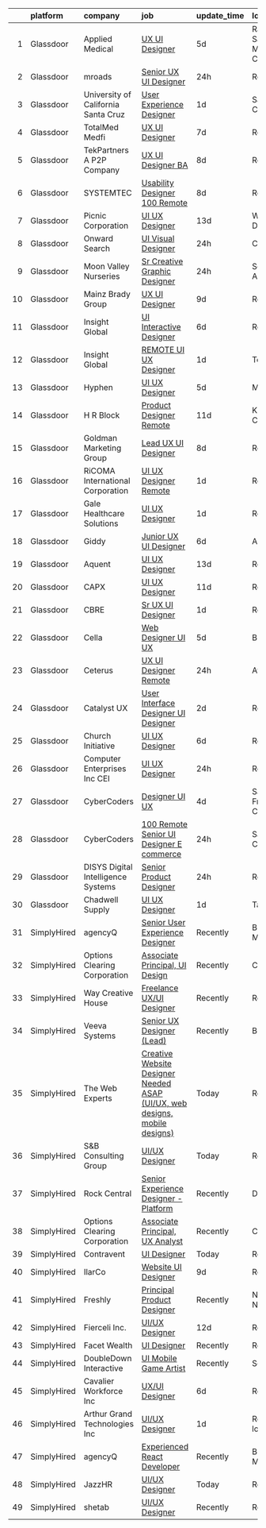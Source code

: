 

|    | platform    | company                              | job                                                                                                                                                                                                                                                                                                                                                                                                                                                                                                                                                                                                                                                                                                                                                                                                                                                                                                                                                                                                                                                                                                                                                                                                                                                                                                                                                                                                                                 | update_time   | location                   |
|---:|:------------|:-------------------------------------|:------------------------------------------------------------------------------------------------------------------------------------------------------------------------------------------------------------------------------------------------------------------------------------------------------------------------------------------------------------------------------------------------------------------------------------------------------------------------------------------------------------------------------------------------------------------------------------------------------------------------------------------------------------------------------------------------------------------------------------------------------------------------------------------------------------------------------------------------------------------------------------------------------------------------------------------------------------------------------------------------------------------------------------------------------------------------------------------------------------------------------------------------------------------------------------------------------------------------------------------------------------------------------------------------------------------------------------------------------------------------------------------------------------------------------------|:--------------|:---------------------------|
|  1 | Glassdoor   | Applied Medical                      | [UX UI Designer](https://www.glassdoor.com/partner/jobListing.htm?pos=117&ao=1110586&s=58&guid=00000181d770eee687cfff5c70f81f7f&src=GD_JOB_AD&t=SR&vt=w&ea=1&cs=1_bb0453a1&cb=1657176911942&jobListingId=1007977674494&cpc=1FDE87803EF93CD3&jrtk=3-0-1g7bn1ro7haop801-1g7bn1rp7g4e9800-8c0117d7f3eb2182--6NYlbfkN0BIC_5kcTbvtVm0sIRMvbKnENZ774lmUhEY4ff4HxBjcpgve5IKWy4GYjWVvscQ0_2xAmVFAfNzojdB2OFjMe-3sxSYiXeCTV3x_oBcYk8DXJ__XA0UNHVTdstSCnhgZdtScbAyiElF1hao5wDpCmrrYqEYpXN6Eqsc3cBN_BdYzXYEBgW7PfxKEuOKlIeOb7kA4QYpMihTtfyMsdtxiS4aP824MVzexrhhe4UvpTxH7Uio6tIPUHy_hrBpf4If2M3gaO_VcfFD6mi3YXH0-AYyNFNF2uefpiF3rPFfRIp6-KpWcfX-nRg6GylYzMgD-lzehizuDcYmqFeysXWq2IafsaeJCQIbjikm72b8HzFwAts7UiY_swppLxBgNecphgoLyA02VfB-HcR5GMSoUHDCgb-MKKtoClpNNqWNjJCIcUHK_K5sSBwxemylM4HrKP5IIrXDpA7jEEmaq_Kwk6GX80AKgTPavGNoIuvSj30iFrNsVL_I-_tFtN3-g5POaDc%3D)                                                                                                                                                                                                                                                                                                                                                                                                                                                                                                                                                                             | 5d            | Rancho Santa Margarita, CA |
|  2 | Glassdoor   | mroads                               | [Senior UX UI Designer](https://www.glassdoor.com/partner/jobListing.htm?pos=112&ao=1110586&s=58&guid=00000181d770eee687cfff5c70f81f7f&src=GD_JOB_AD&t=SR&vt=w&ea=1&cs=1_48fb19c0&cb=1657176911941&jobListingId=1007986574090&cpc=149B3D5996025BBA&jrtk=3-0-1g7bn1ro7haop801-1g7bn1rp7g4e9800-b2f157dc7e0a2340--6NYlbfkN0CAgjjGr4XpgOJqds2w5cxKWY20t59WaLgglXJzQDpVV92Z0s3tNjjsQKYn-U6qpAHTDhOF3y-cfRWn0DA_oRK897O1mz-gq0JIbmJeR_pGDh21LIIEMTGgyCj4vP_JYu0-L8cads8pajzddxd1CvyOF_puESzPDHmeu4Iu4G8MyDOC5OPEw9IokVVfD8F2CvVPIhckgK-TWvhp1nJX-0-Dpf_gT8DsJ4pfCxHQYkDeO-yZrzsm8Z6Dm0VoWD1wK8MjHPByX4JgnWGo0OuoRzrAzYBNEyusTtcEAzOfF2OkT_Yv4BVLQZlLrsaD4JdzBFHojM5VJIqjxyEpCZpDN-EvxxsE_0Y26Wi1s-AvtqOtZebtSuYMFvZheSBxUGrl6VxZYtQs527W_SihfoJ2WL2TECAB9PiCUQbWFYPVhGvVAdQ-MgSgcjAs8e-VLWjQefSF-4ujYZlmrH9i-XZTOXnqFfYE7oZbMoeEynOqBvku2c3K-X7V1SChElXGmiP3xH4%3D)                                                                                                                                                                                                                                                                                                                                                                                                                                                                                                                                                                      | 24h           | Remote                     |
|  3 | Glassdoor   | University of California Santa Cruz  | [User Experience Designer](https://www.glassdoor.com/partner/jobListing.htm?pos=119&ao=1110586&s=58&guid=00000181d770eee687cfff5c70f81f7f&src=GD_JOB_AD&t=SR&vt=w&cs=1_8e172997&cb=1657176911942&jobListingId=1007985524260&cpc=444700D72F2ECBCE&jrtk=3-0-1g7bn1ro7haop801-1g7bn1rp7g4e9800-9927f5298c5f04f7--6NYlbfkN0CMMrwQCTGqxDMwPsqy_tpyMCXYMRX0KWyeG_5gagirn_ch_t82F2TU66-soOaKcFPruJa75UV0J8wGUo3s5oz7jiMZrwqWYMKweBO3SvkhBZDzpyKlJh_pAWa3qI6_Uanc93qGRx8lr3Iju_xg0STCwwypQWaHN8wZ5ek8fmYbjLmJWAdAjd4Y7_KcKcCvcVUn-tk2GbPXza2thqoTnclDAytA26cTjvK0rb9rekLvwGma6PVYpOOo2dpEDJW5WxQyPQ51HBhVSnr2Knz-wLZJOI_P7YpdV7ks1cnuk6pjYMYt3ilC4tAw_D3X0VT-PDJVIrru21sBgkmHCSwvq1YsB4uiWlBLQwpRMIThwdAhFPuZWrkrhqlSgFgt-5jcgDgLRJc-Y0Wy8XF44G3ouksvBix9BU5DxjBHm2tOKMNDrrkX2qdLI6arBSMpDMLDpc8POMCB0yTzxA%3D%3D)                                                                                                                                                                                                                                                                                                                                                                                                                                                                                                                                                                                                                          | 1d            | Santa Cruz, CA             |
|  4 | Glassdoor   | TotalMed Medfi                       | [UX UI Designer](https://www.glassdoor.com/partner/jobListing.htm?pos=124&ao=1110586&s=58&guid=00000181d770eee687cfff5c70f81f7f&src=GD_JOB_AD&t=SR&vt=w&ea=1&cs=1_bfd283b6&cb=1657176911943&jobListingId=1007971019876&cpc=32EE424DE2B657EB&jrtk=3-0-1g7bn1ro7haop801-1g7bn1rp7g4e9800-332daacb35f33b5f--6NYlbfkN0CAbsJB8bju6vp3YzCtcC1o6rQ0eFO1yXn-OHpoI-lP0FbhGo1vkKkLqKGddYwf9QOmZ8oadE7U52OoJBRq8PUudydTnUMS40PKdu3QYExmGGYE7f9GcqYabrKpng0_69P9YXPd3U26IQ7awkKhLscp2FL8E2xrFtVXhO2m2oxHYpR9efqd997AhbNa-y6ouY2mK_GkD94gpZPbtz66qWFCn-M08mnP91KXsWZKCEd_bljDY6KYIUxamdQJhNGte8lKpcHLSbM-2WL1TwxMWsupVkNS6-AdXmHDtEmji80xvUOYdPw0bKIyw9G7gsPdpVHEsg13rqi-sJmoW8z2Az4in3_zY15tqOkVLilx0V-OiDKCGaL7TYDMS5hh1PRt-KVyrsrTI20-8pL5NJJeKXe95viKYUTO6-XqjShKPEM_vzG9n4EoePppqy_aluJ7EBcc6fNjqmPojPCbNQM5Ehd6CgiJHtDssOpN5IOAELu1uck9w2zb21elSufZFM2K-Xo%3D)                                                                                                                                                                                                                                                                                                                                                                                                                                                                                                                                                                             | 7d            | Remote                     |
|  5 | Glassdoor   | TekPartners  A P2P Company           | [UX UI Designer   BA](https://www.glassdoor.com/partner/jobListing.htm?pos=114&ao=1110586&s=58&guid=00000181d770eee687cfff5c70f81f7f&src=GD_JOB_AD&t=SR&vt=w&cs=1_f4dd9f2c&cb=1657176911941&jobListingId=1007969782438&cpc=9C4F014304452074&jrtk=3-0-1g7bn1ro7haop801-1g7bn1rp7g4e9800-3c73c52c3c9d1282--6NYlbfkN0CHpOIvs3qZo8sagDiUAvu-_P6y0GixwKP-GGMf9GPFgSJVyD2MhSflgp2YKPjroEFJharFx8uLVFB6FoNwNTiC56gg-CLzh7V7-xSgojA3RqQ1CdeCQqEFFO7kWNppGryEwSOjrvYYRxq-WW_cxrMJy42NSXJL2ZCkvjUDKcbrMssABgNnF63KotJbtgWwCoESb_0DzMgYbjCkSP_b1X9XRFm2UUAdcV4T2IFoEXZJpPUnvXVf7VycotwweZtzjX4XEAinwn2lK2p75SF9HedWFnwl0idXCr9OdgM-NYc7bVhuDcnkSHxmobW49FAUczfn29fdgKDt9r-i0Y9JYfGle8xxf7rz29DJvHq5picruBtbn_8tzIUi4eDuC9733LMeoxj6NEYmp6GhB59eME0qIum0m15RirNOQMQC3TIMvTalYiPhYQp1H4DNhEybhpSOz3t_vzlMzu-t_KFE89A-7B8ErZTkP5NeMBAJCvlrpuchsW_CaFt22Olz0aj_eZ8giy2J5-rkR3Vme1d26NKGT7gHOEtKBPBQBOYy2gGNiI_wE85XwuPX4EsDbCo_GHnOcok7k07saCuaXe7LmB9kBkHi68Vt7DXxCCclTTZldSflk37ottCA_S6cqThmww68qVxAw1QKUDcVW-bS1__lBJ_eo-uAb5fnBcW2-cfdb-Wpi_6YGpfp6GBexMGPHy0BCNyIyWmobvhjIdkSAeGDLKG6Jdm5K1NCWlFrf_uMQdzUviWGhyzxISw7oylT7aZInHGi8pZzN_cp5KMjvdF_GbfNXiJ5TbqeYshkNAwJhk0hSg9Izr9jBHvAfQ8bwBWAMFh9w8Hkl44LCJZCM4rWYq333_2xKw_2P1bdiadArQmQ4fDPOYXo)                                                                                                                                                                                           | 8d            | Remote                     |
|  6 | Glassdoor   | SYSTEMTEC                            | [Usability Designer  100  Remote](https://www.glassdoor.com/partner/jobListing.htm?pos=110&ao=1110586&s=58&guid=00000181d770eee687cfff5c70f81f7f&src=GD_JOB_AD&t=SR&vt=w&ea=1&cs=1_a15d6feb&cb=1657176911941&jobListingId=1007968462140&cpc=FAE5E775D180B2FB&jrtk=3-0-1g7bn1ro7haop801-1g7bn1rp7g4e9800-43a64dd75996b5d8--6NYlbfkN0CNeHUGD7Ue-b3jekiDNDEjo8IY_lj4hSgB0hvmEtWZMBpDCaCGlbtOmcLf53Zw-H1Oje8HhXAn8kFjzwygBoOoZ8EpapSyvyXR-Ta2Utnch6IHyNQw18Y0IyhHBSc0QRINySbpznNxcvOLd3alSgQCsSUhNCMeQdAyjHhcaiS9WSmJ5xzeISMp3_EUf41PMW1LKWKCi3Vb_A798wIOruO2PoPuSPjIpxt47f1R6uIguWdOifJhmEF_jH2L0BW7GZnZNTQX8MSMgOv3A2iwKu3rhqmu7lUgLteYI31GSciGir94VW1puBW2ry91YmaxOQIAPxTozV-JkTfguXD0NV_1DFofeZJpMTS9RKug6OMZyZ4RZdCMkOCKyc9DR8hiBDjobLHpwwLygOZaAUeCGjqjO2xsO6L-K65XBkWiYC9Aedl5bV8ul4qkd_lKxxEsTW7AT0FLrNS0FfPhOLFDNBtGuEtRK9fRVKTaWYxWjJoqC7QoOuKJ1OWbrFKV1BYbZCGmxTPabWUaC_7DK8Imr98F)                                                                                                                                                                                                                                                                                                                                                                                                                                                                                                                                          | 8d            | Remote                     |
|  7 | Glassdoor   | Picnic Corporation                   | [UI UX Designer](https://www.glassdoor.com/partner/jobListing.htm?pos=105&ao=1110586&s=58&guid=00000181d770eee687cfff5c70f81f7f&src=GD_JOB_AD&t=SR&vt=w&cs=1_76ff2cd7&cb=1657176911939&jobListingId=1007959855137&cpc=DF7064BA3070673B&jrtk=3-0-1g7bn1ro7haop801-1g7bn1rp7g4e9800-56d71957f64b4f26--6NYlbfkN0AZhccrYCUSJlZEde1UnGXnwlG1V9FU8luw-eezWnVYrwkZU9Nn3vDPLiBGdKfRfOKqHoH9lNromLxpJWxz1HCnkCbTKREXczUIw_WJJAFekORbwSnros2KrSQTa6eBeFZB4cuIIu-WAB3SvjdzxzFl2gZrXlqeow6F15u3zaXViiRXiPRmPKqvfdEneh-Vbqa-QYNvjaHhG6GAO1nYMEfUQCeAbQcJI-yybRDrtfGwyi1u5TV3mCqJ0I0IBac0lWPZ2QnfbzKST2Tg8mtEhpnS-AzVblsErL9i95tW0_uGgN38lYcBSojvjqtWP97A1qVcaDaKy4VspcMUs2qa2-AIG2O0K_hY7ANQKIn6S2uvi8pK9fMc-wvna3IwaEjENXRcFlkJqWhN1C7iFMdR1FntKWFpPrMMogdNNJgDR4drNvkhOMr329_XuzKVGnd9poI%3D)                                                                                                                                                                                                                                                                                                                                                                                                                                                                                                                                                                                                                                                  | 13d           | Washington, DC             |
|  8 | Glassdoor   | Onward Search                        | [UI Visual Designer](https://www.glassdoor.com/partner/jobListing.htm?pos=120&ao=1110586&s=58&guid=00000181d770eee687cfff5c70f81f7f&src=GD_JOB_AD&t=SR&vt=w&cs=1_18a22c5b&cb=1657176911943&jobListingId=1007987497400&cpc=9952A63AB06E78AD&jrtk=3-0-1g7bn1ro7haop801-1g7bn1rp7g4e9800-e84c9ffbaf207c3b--6NYlbfkN0B7YoEZZ2QAGDyEGGmBPAUWSHc1Mt3sMCn9FehKcWA3w0jw7EbYYLNYrsl7tzDtlmkJNHuNyiKmLDzotO5xmqolkLuP0acJ6x8kga5475U5tLDBz9GX7f30c3xNGl9fErneix2KRX8hycOBOCjV_1BzgKhEDRewMcIt-PbEDKVJANNhRq8OppUj833D0EofmaqB_Bk7FOL4l2_yCcTPTw0-aOkKKblaENzUsGGCaiBNlc8GEQ-2rTtBiLjiaZFNBpUYMv8erRKdvVvERhB7JfmU2RWAM3NtljFNtcCgpfUS0nxEpjuGaUj_20ZafPMp86lHwFjSNSZF2UmI2z4XPZT_Rp8jNJtWWWsAL5V19ytw6uks3iZX-U6i6GL6wdXBJo1kIPSh-kLZ8VP0ZRHRf1GPQ9a6AOGTiJocnk3e-XH_j-m2kWGT08CxaSq-LDymY9PdSnh9dhuGC2xhpu3qYPg7J6oDbZz-1yc0J2Nq46xOZlKkE_LObd0dz36wQKOm4oqFfbLZNsvIYCfaZHFylC4CLNwrLUBHRwxhzQblNXMy5SfYzoWgdb0xThS2kXb3nysA4AvEpfGMeq_GoAkstDCLM24svOBqftv7FyR9ocBWlbCC4JE0biVHIDx4T08jz5BYF6D4D7h-HM6Ogi53HkSl8BOm1KD37tfh97pysgkFRU04zbtihdTJ1i5-oL0bsFmBGjeHq-BLWaaPQ9Asgzo_zZ1IGBjYt3PMNoFgmTCboSZtIsWSWnMO3pJyEmFVZZlWoOToMcG10ipfCenSYfnOleywR5GpjNWyvSlXllKZ8OFbKq0TLYPg9BoTQHOZ_B8_Uj9hkLe8OkrTOEljlhr0zDcR-KmG66rsrdBFjMWGzk4rqJNhqSgxlQyrOQIVuJtvsOzPq3ZtcL1o_Rv2yzyuwSj5UWngreOengteUtqfTAgIrzjfTECruMoLlxvhJP7yT9BSxDg6_8bJHZ-aC5lI5AtUmxiHOmXjr8j-c33oCSUOrVkPg1T2k3sJJpXzz0aQYZk_GkJrIpx-1_YGHGG_)                            | 24h           | Chicago, IL                |
|  9 | Glassdoor   | Moon Valley Nurseries                | [Sr  Creative Graphic Designer](https://www.glassdoor.com/partner/jobListing.htm?pos=118&ao=1110586&s=58&guid=00000181d770eee687cfff5c70f81f7f&src=GD_JOB_AD&t=SR&vt=w&ea=1&cs=1_34efd55b&cb=1657176911942&jobListingId=1007987586374&cpc=44CD5376B8534B8F&jrtk=3-0-1g7bn1ro7haop801-1g7bn1rp7g4e9800-2dc8b1d91e759f31--6NYlbfkN0CtYVjMIh5haAAiJ9gOyIueHAJ7ifDipeAmUsIwS91L00T9yPHEV-4ryS8uDvFbiFhYj1v6lxMLSY7PZOCO0MrMz3iTwxexNbaphAbaDXZO5fHYbEtv-UGMBItqODB3n2k7RaCx5Nql62VwAXgZsj7B0aB8z1MnQ4WQwzOwrYBW7dNPiIRuztUGl9bTwUvOQuIcB_4HTCGc1WZnObFpoIL3WVjxrPwh0voMR0sMfSmxhgaBZLu0s9QCSuDiPYpEgU4a-ETfC60wLfVB3ZOlqiV5gg376LnAqEtEW7x5humYCE5SbAYrPCQWqNiwduh0RAtHUF3N_z57_CUOhQeF8w-HWIhVIN0B-O7U3U9a--CmsBZnGqj_CfZ6c7IW1Kmb5PSLSUIUqBES1iliN2-Cg--SarlK32kAL8eLOtb-jjTbgn_lGhBsb39FHQ18oYU1eWh_bRvIB2R2Aiz2osL-gOVkhjSbUlP98t_zChKJM8Y5NUmxbwbJT9qEf1Bcioc-ReV43tvDZN471Q%3D%3D)                                                                                                                                                                                                                                                                                                                                                                                                                                                                                                                                                | 24h           | Scottsdale, AZ             |
| 10 | Glassdoor   | Mainz Brady Group                    | [UX UI Designer](https://www.glassdoor.com/partner/jobListing.htm?pos=121&ao=1110586&s=58&guid=00000181d770eee687cfff5c70f81f7f&src=GD_JOB_AD&t=SR&vt=w&ea=1&cs=1_94ce9265&cb=1657176911943&jobListingId=1007966408412&cpc=E773D000C9BC26FA&jrtk=3-0-1g7bn1ro7haop801-1g7bn1rp7g4e9800-a6510f87f1008ddf--6NYlbfkN0AmBvT8mmb9xI3Fj7UxKkF4Cq8RZh4Va6i5lMeIN2RcgGASh7aFhimwCXUNgOpzN1f7SDIr6EyhuQh1MvfsDW35ShBzMM96SqCerq9i8VLBYvm7-0tOpuZolWhHTZoe8D6in-hZTqvNYxeS8QVvPh1UptcpH16D3dQrSMT8CHkqtkv6nGXNaoeBgF4HjmIcf52mtZJCoaJEstvT_sxZnDveT3B62Z17uI8ujFRFon4L3iSPZ9zeUvsafL_KqC8djCHScIsxsOlrDcVoPVV1qN-KvOih12rKe3oMfUTC5hZaEhgBIZ8y_mvVLXEhwtgb3EqZu_9lzK4OqfzmoHR_DUVUDZOKG-L5lIKUUzg2xaxRSwHSVTSXHujq9wabssxwJj6p1We0et7hG0Ye7xgntkSQJ6Ao0KvGEI0TcHn1NaV4URYriDagVsijuRUe933PYDGbTO5B20BgCzZyLkvsMOpNnWKv2Jlanur69wI6WXb1lCYMmixCMBKb)                                                                                                                                                                                                                                                                                                                                                                                                                                                                                                                                                                                           | 9d            | Remote                     |
| 11 | Glassdoor   | Insight Global                       | [UI Interactive Designer](https://www.glassdoor.com/partner/jobListing.htm?pos=125&ao=1110586&s=58&guid=00000181d770eee687cfff5c70f81f7f&src=GD_JOB_AD&t=SR&vt=w&ea=1&cs=1_dd8af8b0&cb=1657176911943&jobListingId=1007973265614&cpc=F41FEAB56D215062&jrtk=3-0-1g7bn1ro7haop801-1g7bn1rp7g4e9800-383c83c604dde7ea--6NYlbfkN0BKkHZu3wF05EeDimN_p6sYpKCMArvwa95YdH7UpkaBCuXZAtggzO9lWFPdGsiWEnWtM18OwC7Rb9VKGiA6E5ymmYAY9rxm9qrnDC7WgioKXWhdMb2b-A7PnLvr0_EWCDNlkSebIapKS6rN3UtlfS8rQGfc_3Yl0VmMlQKP3_n_5HZv68bncQOpeHM0jYTmEpFssiLMgCMDenzxuqNelayqgM-Yp8TvjWGPcOk1GnW1ImD_Zgd8JE9i2qLHYMRI9EVBwDf1HAi0HWJjT4dpI4tVsLC_o39ZyLQRO2GyztB_AAtcATXRL_w8dKefhnGmFXYV82SKVWuoLcbhYr6AoP31V9EzPH9SkaNU-548UcnXf-13ZnHjzAesv5JOgjRWb62MUK0zSqU-8ERtGqpF1m_jTLCOkDp9GN3kVCuSi3FLjeFycYwHtUAXWvuUOPnfGoh9Gr5eqb8THftZm8WX7Lnh_fZOA8ZkilAmLMzI8KVARVfm2z16bL5za02lnMsMuzkiPoeeaudQQA%3D%3D)                                                                                                                                                                                                                                                                                                                                                                                                                                                                                                                                                      | 6d            | Remote                     |
| 12 | Glassdoor   | Insight Global                       | [REMOTE UI UX Designer](https://www.glassdoor.com/partner/jobListing.htm?pos=129&ao=1110586&s=58&guid=00000181d770eee687cfff5c70f81f7f&src=GD_JOB_AD&t=SR&vt=w&cs=1_d58f317f&cb=1657176911943&jobListingId=1007985663861&cpc=A65DF3A704A48F9B&jrtk=3-0-1g7bn1ro7haop801-1g7bn1rp7g4e9800-2ec9c1171208c15c--6NYlbfkN0BKkHZu3wF05EeDimN_p6sYpKCMArvwa95YdH7UpkaBCqc7l59ErwqcucwAf2i0-akOBX6MJXyczWR_krPITMRpk18oGogzcTs_yft8jXyyNTqS5GK-589NkPn3NhUopF2QKBX4DAuUWx58S-ypb-yYy1RPMtjFNldYqSXVXSbI3W4btit_2rksV_vpIvAeBESjbXVfM791LlMDTadbg7v5vrD0xdPA68Y5kSvoJFpOS0omYck3AKM_V5VYB5FdQOByqyQK0L7i7s6PmrfzeyXqDZ01RtJEQE7ylHIPVTC86mfdl51SIEY_M9bcqerMzInHzrWVVQ0R_394JVs5zdoOSABJm-_z1c_RhaCfse5wsTGgvj-GB0nsfkYfF8h2OuwDoPqbcReruTn8FBw4k3ZPVQK02DRbZmwZH_PY8cg6ABm1TBiphm3shOG-SzMqhXqUsIaCJxvlKWC9OIm3Z4r_l3w1T45Q5ofVOqn6133TEsI7vBzkvHjzKzoINalKs3c%3D)                                                                                                                                                                                                                                                                                                                                                                                                                                                                                                                                                                           | 1d            | Tempe, AZ                  |
| 13 | Glassdoor   | Hyphen                               | [UI   UX Designer](https://www.glassdoor.com/partner/jobListing.htm?pos=102&ao=1110586&s=58&guid=00000181d770eee687cfff5c70f81f7f&src=GD_JOB_AD&t=SR&vt=w&ea=1&cs=1_023c31d1&cb=1657176911939&jobListingId=1007976933859&cpc=88825F42635DFB7C&jrtk=3-0-1g7bn1ro7haop801-1g7bn1rp7g4e9800-28e010e3e5224cb4--6NYlbfkN0AEaQrYnbL-KJi1h_7axVVMzKgjw-2MvwjWxRtjm4U7V0LusreD_EKTWoyrYJ_sbrnZpLqu7RhERAj59edA728DU1nfz1C66IthRadgJtNntLLUdUErkl-d2SKrDXgsrBSdDrpG24CbnTXbq3xG1CBea72o4Fv-_0zsCu9m4G3emFGuK2kpc-AAAFrQD59FatfZY2UIPaIU4Q-7kX5eJIO-6zjTWogWK27ASy99h44EXCqRmvSaQVDAN6STC1gEjPkOVEdLbsbLRTxRvWgntrAJ7LUhZQQ0wxJVKe8iqYH1a20GtcMheXU3AV0Az6jPxmVjLLTbQhInQrOoyTp15woabMXUyqsrlkUavN5jVIXUtQbJgcwRTQTP6Qfgeclc64tPcwdAzkuDFMMKFopz-M-88AQnzA2l98J26ame-24-6A-hv9C3-SD5q9NvcxjcYqdEvKTFoO7G5692xxCYAax9W7Bq3RYUEDQ0g-DNg2Dag_SR0a1OsF6ATH9WZxWeBHskbrbQiQ2L8g%3D%3D)                                                                                                                                                                                                                                                                                                                                                                                                                                                                                                                                                             | 5d            | Mission, KS                |
| 14 | Glassdoor   | H R Block                            | [Product Designer   Remote](https://www.glassdoor.com/partner/jobListing.htm?pos=116&ao=1110586&s=58&guid=00000181d770eee687cfff5c70f81f7f&src=GD_JOB_AD&t=SR&vt=w&cs=1_2faae70e&cb=1657176911941&jobListingId=1007963513379&cpc=FDA93C03AE7AED37&jrtk=3-0-1g7bn1ro7haop801-1g7bn1rp7g4e9800-9835024ccb1a2828--6NYlbfkN0AmRM9TLIWujWtyM10GxzqDwJeak_1D0spxSJxSFCj5FL6e2eRrgA2xD1fYB9P3zjF-L9aP6J6cidJS-FOQGvFJCw3bYZ65App2cqcd9fd3VHroDBnYI1iEqr2I6DFXvfOFp7_w0Zl-rN3nxXPdfGyjovdBrIMmJNdxRmWJawMVSm-A0e3ZEvohy_58N1eMs4Uy2nCnx-vHn6CKy9uUMViQY0H2YXdU_tLyr3MO0DT8pe62bIDHKiZXVZXbtGOXEqFjezcVcjGcbDT04JKqca3kJCGs-XPz96k81aBWFV8uQa0BNSFhuGHk5J5HDss2LuGbuozvrBP8_8b8WwhPI1rvvNR9r2LQiHF7Buyv3f5MlTetyjdG6AYZm_RxtvOAyxXIbxnspHKKbR2vIHM9EEOT9rVVbp8NLPo-QvOBLVM_0XkAFKTnmyNz-s_PxcVgM07-iJl7B7OkPVlCUWaYy_ADpJu_hv7JHQi1_C-N4LAxBjoe01NP7PoDhd3rXARj8xHM650mGRxR-nHMfPl6s9-3lmFI9kjBzuk%3D)                                                                                                                                                                                                                                                                                                                                                                                                                                                                                                                                       | 11d           | Kansas City, MO            |
| 15 | Glassdoor   | Goldman Marketing Group              | [Lead UX UI Designer](https://www.glassdoor.com/partner/jobListing.htm?pos=115&ao=1110586&s=58&guid=00000181d770eee687cfff5c70f81f7f&src=GD_JOB_AD&t=SR&vt=w&ea=1&cs=1_84af7e2a&cb=1657176911942&jobListingId=1007968694169&cpc=F5E96E35A1725171&jrtk=3-0-1g7bn1ro7haop801-1g7bn1rp7g4e9800-ed39e5cb66d0579b--6NYlbfkN0B1w8muV8A9cvDTzqoyr_MWtTsRMujq0huF_5gRApYs43I5VFbGWaYrifpeMpIJ-I6Tf1hQAemMJDUahITFIcNcKrZJhEFta5i1UuaYYtfJoGbWYn-cgbjdRpbPJdCOm3haoNo9LxXBRYSw28PE1w5k3DnpU_alh7FgIUjBkwVbK2CEP1qvjt96GCSFxuasirwxfDox27R5qeNKeRrTFNUmJQiJqE4GZXN29Giu-9RPvWpc1jrxnvRuckpYTAgOfqJIqkmafLObZ58CB5f3J5MAEYAZrZ5sgHP6M59Y7NzjAcHyLHN57W59YycbFkUte9r9NJEBs1pQohAFlkihJ8YkUaldiV12YVqEcC7Gn-MbSl_dsIBMzRHBaTz7CVLJBtLVhHEAxUeVBLpFX4B1Dmg0RnIiXKE2Zn-LMfVVoSiPPboMeSSYS_7X_xqBJsPyjGv7dk5wrdlyGuq2y5IQKYbsDAXjnwjAcz93M5lEZpYKE_UEdF7V2DU0PYfiYT5t_mU%3D)                                                                                                                                                                                                                                                                                                                                                                                                                                                                                                                                                                        | 8d            | Remote                     |
| 16 | Glassdoor   | RiCOMA International Corporation     | [UI UX Designer  Remote ](https://www.glassdoor.com/partner/jobListing.htm?pos=106&ao=1110586&s=58&guid=00000181d770eee687cfff5c70f81f7f&src=GD_JOB_AD&t=SR&vt=w&ea=1&cs=1_59e94870&cb=1657176911940&jobListingId=1007984920748&cpc=4B86475FAF393599&jrtk=3-0-1g7bn1ro7haop801-1g7bn1rp7g4e9800-dc2928b4a16af733--6NYlbfkN0DAwgduWqBP7ymGN-lTADpinz2i-23XbRAyg5ywqS-MDSdSZv42Efqfz62hB7LeuastXfJJ0EUMkc_m40At7Gngl5Ip-dihpo8QOAk_VsKU0xPOrLWdjOnNxQdZlZlSdkntJ47M66dPWJRD9ZsK43X3Gs9_pDYDPsMGXPEMloRvZLMxPAZF33-BYAcLMCutwKWPzUVAHxwasoqqZvQuBAK0fFezpkIg6_mJFlPsoVSNpa8aOUwYWdMnvoxRkKhpXiM52TKMiDABJN6w08m0lV6OHaOSttkK_VtNL-14LeKnOW14y5EdvDTTW1ULRfvPqj-a4GKQKsNxya-G6jMkk0JlcQYxYTlhehcILQ0-_VuevVyxKkPjwRaMKDzOzONV4Fs-Ovos4jlXE0w6nMaVL7V-vAdM2iep5DI2yabm59y90sCeWGC6LG3cmAJGp9djOe5qZ5JOGyL1--KbT4JkHGEixYMlV9zjfJs0e2kkkgmKjHf-ekdlHCo3rlS5YCPawwtxb5aazjIwvQ%3D%3D)                                                                                                                                                                                                                                                                                                                                                                                                                                                                                                                                                      | 1d            | Remote                     |
| 17 | Glassdoor   | Gale Healthcare Solutions            | [UI UX Designer](https://www.glassdoor.com/partner/jobListing.htm?pos=107&ao=1110586&s=58&guid=00000181d770eee687cfff5c70f81f7f&src=GD_JOB_AD&t=SR&vt=w&ea=1&cs=1_eb0017da&cb=1657176911940&jobListingId=1007985398086&cpc=32EE424DE2B657EB&jrtk=3-0-1g7bn1ro7haop801-1g7bn1rp7g4e9800-fd85364c948c6347--6NYlbfkN0AEa1boDZnFK8-OXMZJWg_niH_H2HPpN5RcI1dD5SVu3upODBfKOYCHzoJIIVC48k_nWdyQSlyFNTwmaAG3Bnrx3jE_J0X_il0OclCev3KsRbLkz5TPSRmq5eVJDmkfevbQr2xIvNbnkbr3Ouaet65cgMq_xI-bCWW3FanwAuuDVUqlbLqP0viuHBkbB3416fDxmC0YCf3_pjxelFOSc9YGg3SuN0ejExSLo9QYbDoY1QOdxaAwK63nCHEVXHjJO290qtjyWwYeI6ynRQjEh-NdKZwDGhUUIdKdp29P_SYMe0U5DYAZgN3mSslIM4DfX8qTKPq-eeu-f4iSKOPQQCI2yob-GhawzZ7Eb7zoDN0fkqkyBE3VvCLbn0VUr72IBDQ-uPpjkNObPHznwgl9f7QUX-lotcn_6gBzhGTdrKtiKN5iKijqvy9p8pxK37oFQoxFc3nCUhG7mLsFyvZ5Kw3g6FpDd57_tpb8sOTB5nCQ9P2vdzsaqd4toZfKs2JO1BM%3D)                                                                                                                                                                                                                                                                                                                                                                                                                                                                                                                                                                             | 1d            | Remote                     |
| 18 | Glassdoor   | Giddy                                | [Junior UX UI Designer](https://www.glassdoor.com/partner/jobListing.htm?pos=109&ao=1110586&s=58&guid=00000181d770eee687cfff5c70f81f7f&src=GD_JOB_AD&t=SR&vt=w&ea=1&cs=1_14612453&cb=1657176911940&jobListingId=1007974416848&cpc=7E69D0A57279CD4B&jrtk=3-0-1g7bn1ro7haop801-1g7bn1rp7g4e9800-37bef5c72a8bb29e--6NYlbfkN0Cd5ZvLdai7cR0fypH5_WiGezUQesq24dbKuF0ly35ya5O8NkFj-qrj8XZyDksVYBFPi_n_eZVQdNqys6-ufGkme5U0mHjLoNCIGy5tKdpSldeK6Go227e9-x-9F5fOrRO6dNEhYIFrR0VzmZG6K2cQQy5ahzthntg1IFxfrDsFIsjYWARHQx30jxQVeeoH4Qp8Jq1IYcvJuCr3HZ_QpI9yLJW-yaaXJyYINZY7I1vj0_VzHe3v6EZ3SGCE5gqop0R3Bi2ZdkoQ9gfbZWqHL77Navl7TWXiH4N_8Zag9T0J64Zrc2uGWuQhrX8KYmu62rYHbD_YtqFUnS31fQds__quckUjXRAN_Zt_PZY_RiUzCDAKD5Pd-F2DPlrKP9N-ERkZyOzkh27eoubCpDq5fLepxvbFsMeRh6CavSPQLA78UiJe4kQOxbP43-ULRU7Dony6u_ujjsmb-JYuQXsWPmR7g68mWhBqg80_FM0eF0p48y5w2u-_y7_xN1sH0c2S_6VdLIXG14994w%3D%3D)                                                                                                                                                                                                                                                                                                                                                                                                                                                                                                                                                        | 6d            | Austin, TX                 |
| 19 | Glassdoor   | Aquent                               | [UI   UX Designer](https://www.glassdoor.com/partner/jobListing.htm?pos=130&ao=1110586&s=58&guid=00000181d770eee687cfff5c70f81f7f&src=GD_JOB_AD&t=SR&vt=w&cs=1_a60cd845&cb=1657176911944&jobListingId=1007959438364&cpc=F4EED0218A761C36&jrtk=3-0-1g7bn1ro7haop801-1g7bn1rp7g4e9800-7ba501d8f022467a--6NYlbfkN0DMrcEu7yrtATojKJA7cEzGQ3FdRGWLh0CZQInL4ECGI9gD0Wolx9R2EDT7B77c2cSlCqdmXfWM-OScmEOkGMgDduhYKtdfbMDS5LbnoFhs6CEx4wTEaQbpjZbt0vUmiOoURhNB61ggeJP_aSnMUzk3QkdRK49hilcXilknIKyxR3PcvSqrxDuFsLsx-SgxyhBCKUvPTay_f-pB7MbUz9RVD3b-qlkPVYuiqfsQB9fbSAeq5XTx_AhQCivleVU8LQ0nF5L1xEPMe6xCI_RvTEupul6gTgPFhemL8BEbzMKfX-qxqnOcJUkID3O4PRrtm9CHawl_zQyVgL_kfIdRazWvyIhG5yysBKvI7vr1bQ6k-tXEKJ-vB9lNKHe-d9e94fdOVVVyHjCcJA8yrpUu6vA6YUgiB4reStU5GRsLyYMp3YLk1MCVYDxRdhskUBPzJuWrPxXyNADbDg%3D%3D)                                                                                                                                                                                                                                                                                                                                                                                                                                                                                                                                                                                                                                  | 13d           | Remote                     |
| 20 | Glassdoor   | CAPX                                 | [UI UX Designer](https://www.glassdoor.com/partner/jobListing.htm?pos=111&ao=1110586&s=58&guid=00000181d770eee687cfff5c70f81f7f&src=GD_JOB_AD&t=SR&vt=w&ea=1&cs=1_68af870a&cb=1657176911941&jobListingId=1007963610137&cpc=FA84DF7EA1EC2398&jrtk=3-0-1g7bn1ro7haop801-1g7bn1rp7g4e9800-3741b7e48eebc2b5--6NYlbfkN0AZiaPZyccuKjlre0e0RaBFeO48J0QExrO5hcuLctOVaEe4jn3sP_uCDkaJ9aMXDjdBLKv55yOmKCyVPjr64NWcjimX-JGM6hSxiWprJdTi6_vLk6x8y4UFdT-cZBn9EMAq75NuovSqtyefscW1QU40hllgczFlJTQYkIma-Pjks_lZlRjBr57U-1_Y-cj3VPWWH9pc3fzyp1SoYnWN6fq_xi86jn4R9zRjuZwRylbUqYPdXemUq1gETgJuR1fTi9w9_uglU2EOuQAKfh_aH_2fVg7dz5wxKv21l-8YDfH2CNw6XuOAPgU8YLbAkWfUeHBArkaFNf2mGedRytGfwdPI72v4rplwoAo5zlvnCa6t5619KFtZzOIAtgzMeMjIveB1tt7qiEHwG6W_zlnuZyGHEOSaGe6maR_yvaM9nmabWOHjLFKafi3s6T3XgfCQTax92zQtyQ65MxJVBh-AT3VVmtx1k1-z1F4l2owX7eyea6aaZpTnt9y6)                                                                                                                                                                                                                                                                                                                                                                                                                                                                                                                                                                                           | 11d           | Remote                     |
| 21 | Glassdoor   | CBRE                                 | [Sr UX UI Designer](https://www.glassdoor.com/partner/jobListing.htm?pos=101&ao=1110586&s=58&guid=00000181d770eee687cfff5c70f81f7f&src=GD_JOB_AD&t=SR&vt=w&cs=1_9c29f99a&cb=1657176911938&jobListingId=1007985106806&cpc=7C0AF3FAC6523A09&jrtk=3-0-1g7bn1ro7haop801-1g7bn1rp7g4e9800-d90ecb164ba9ce93--6NYlbfkN0DIfMLMH5eMFB6047IPcht0g7S-IdG15S1-7iIlPnvpazMqI57TbRLHYiq67D4XJfUR5QzgoaHchVLw-eKs1pM6tu8KTYbYXCnCd93eXxAfks6xyzTJbAIFEkK4BGO_UB8w5yjev69LWMDzaAAZcDUTJvv33hkD-fIDjkv74Vx1otPKnEf0-0WKajrqdv74nNTbdxXB5kytK0_7y0eQrVz0KMFgei8Uu_82ZqQ8uTuA60ZwnuMuyXYPKqFFaxbw3fVk9KjN6iVd_93Ho4OcaMHHEbOVNJlx8l8B8FBVwQkbZtfE-BIkREXg-BulqGmhtBQQY_vWQy_Q2DZM-XpNFtN4jN1prdX_D_2WrMwgAs6kk05gmHL7OHg5HwVBkleBbNfgGDDVKNUmbJstgsvN4iqh45jBZrO7BxmFYiWxNBLWhXRht9nVg4nVTIBuodBOQDYKK_OuMB5lBXUUM_VERi7EpPXb4baOQ9WYPB1RwSOvY8gmlZmUmH67gMWeztosR62Hb1WacjCN5APXCYBb2KFElctzwLTpc1U%3D)                                                                                                                                                                                                                                                                                                                                                                                                                                                                                                                                               | 1d            | Remote                     |
| 22 | Glassdoor   | Cella                                | [Web Designer  UI UX ](https://www.glassdoor.com/partner/jobListing.htm?pos=122&ao=1110586&s=58&guid=00000181d770eee687cfff5c70f81f7f&src=GD_JOB_AD&t=SR&vt=w&cs=1_ec89dd17&cb=1657176911943&jobListingId=1007976225973&cpc=F41FEAB56D215062&jrtk=3-0-1g7bn1ro7haop801-1g7bn1rp7g4e9800-4efd2141e39a373e--6NYlbfkN0ABL5jwqrJX8j4-zsE1pdctockIOMh3bUiDojLxDHSgfnyfdrl215GIT9Vdrv6w9UkqaUnU_9MH8C2j_hFAXA_3a4aVS5Uq_hR6F4ak-eK-fikU9juSkNX-UX3bPGghud7CZ6Hx1Q2e1ULcLH0M5aummyK-Ok6-06XTRu6yBN89KHyYSaJsAbYADDZiuCxzz46Bsf35VvT0NOcadAcPkfl6u8unMODkohGjRmGtM77wUPJ5VfghNZT6bVO9cku_w1PLZW5Esv-42bJzrxkZ6rw2oqF1IYPGMyv7WoSoShyprdkZjBUKf_lxX_OJkx-7didgsjt1RJsfCD5tZZV72EAkZGgu0KimWbNnimCV51oemO_jWFXHnbUYAELB_EXoKgmrcFXlZB5AKb5uDHLCfCgKUqCkYZADnr0WkSs0G-Q8CMHzsrjQElOX5w5DNdtIkEyxXUfq4CiyYItPVwoLNztaqZyIO_9iJpFXYJ5O38-1aPBGnZfNsiXcwhUguY-BZDcJ5fCej0957NFWA4F4B7_TNUj8sJUie6YeUNSnAfRE7F3SvaP3tIIzVQOXfkcFR0BXbFKxW4F4PDHxBHsFfKFi7NB6hcHZ1AAM5RL8-eZ8YZcL0zawGkKoabyf1-TU9JdRSxdKq4l6P8cvzT2f-bzH206SomcFGz54Kosa6jT29HE2iw0Sk--eX4QTsYItAAbi9HkjS887eAwBjgnoGCP9Zb8H9RuAYC80Cj5STzdcKotlvxVvQJPN)                                                                                                                                                                                                                                                                                                                          | 5d            | Boston, MA                 |
| 23 | Glassdoor   | Ceterus                              | [UX UI Designer  Remote ](https://www.glassdoor.com/partner/jobListing.htm?pos=127&ao=1110586&s=58&guid=00000181d770eee687cfff5c70f81f7f&src=GD_JOB_AD&t=SR&vt=w&ea=1&cs=1_d56930af&cb=1657176911944&jobListingId=1007987912038&cpc=BAEB662971763A76&jrtk=3-0-1g7bn1ro7haop801-1g7bn1rp7g4e9800-0df0bd007430275b--6NYlbfkN0D0ff9e8Lfwlpl5zGbQmpn59AL71QmFd7VKOAnfyjZzp5sdngV8WPgYe0dov1m7Y2k9pP6V4m8MG2LFL8cqqHFEuK2qHeafy943PecYjVJK1SjKmO_UIglE57kIrEzJsnQ_BrCyfQVntDnN10-5acq0JQw42AdcpEUUBdvmxvT0ZT291QB305uiGeY1I8Z9IiV0NC2E5FfqyNUKrqTbIztLzQNi1CvgEpGSeEDaeBsnEkJRyp35o5m5ajNEugosXe5QUVnBWS2ny6m7t3SkfPPlB0VifNIrXXTGYvFAvXswhzb8xT2h6-41s_cJx9qPJLmV5r8TdmPXRwqcmp8q0TgcfoOXqze-k8t35n0O4JzdJyD7gKUQye8pLy0iEmZ0Ld2jyao_l-23VXHhB30xDVHu_V3kNPlD3fwOqk9jPv5cXsNTHLuCNOruV0JqTu0fUr0kzpBcsQFYBVz-LsBkwSrFUWloRiVMD9bzjJRMxPJ2CA%3D%3D)                                                                                                                                                                                                                                                                                                                                                                                                                                                                                                                                                                                      | 24h           | Atlanta, GA                |
| 24 | Glassdoor   | Catalyst UX                          | [User Interface Designer  UI Designer ](https://www.glassdoor.com/partner/jobListing.htm?pos=104&ao=1110586&s=58&guid=00000181d770eee687cfff5c70f81f7f&src=GD_JOB_AD&t=SR&vt=w&ea=1&cs=1_de8698ac&cb=1657176911939&jobListingId=1007984001420&cpc=AC285F3A3ECA6BB0&jrtk=3-0-1g7bn1ro7haop801-1g7bn1rp7g4e9800-8c6d80d0b9838ed3--6NYlbfkN0CDT44rf6WF3koQ9jiCoqoPh5wplAsBzejSfJqCnyftlVzOgWxG6b4IxOlQehvWrDYUuRPDMYl17_S_8RX-bT6nezF4TNORwEA_9jwlHsGQdu5E3-nlrE2O5FXcIXhXPa1vQw6Yaybffkgnzcdv8jmrsJsDe6KQMfW5TaBvJommPIDjAIeMdbJYnMirCQJXrd7jmzmz84ES4rhfX2Ujer_MAx91iI-3RIIh34CCvhPfB0HKvUkggJWsQt_qvGKtmIQ64hN4KPylNEYp3NiAZ6oVYNsortiHA22MotwimvqvyAyU_bhdKgK6n3reP5r4e15hhCU80BAJ5Q3Koa21PkBMFGQz1wYbCdUtCGZTW6Vgjf606pgS_65wiPUzWjx6vDndaam55Crg3BnjbHkrwAo1EWVsr9Wg2mQ2ZUVMUQLmmseWOK-kiGccs1FqG6izMxdK72W0PaXuqUyJ5y8QtNKsBxssSoVElxIkhjLMMVBBLh1vpt5kAKDX)                                                                                                                                                                                                                                                                                                                                                                                                                                                                                                                                                                    | 2d            | Remote                     |
| 25 | Glassdoor   | Church Initiative                    | [UI UX Designer](https://www.glassdoor.com/partner/jobListing.htm?pos=103&ao=1110586&s=58&guid=00000181d770eee687cfff5c70f81f7f&src=GD_JOB_AD&t=SR&vt=w&ea=1&cs=1_e1edc39b&cb=1657176911939&jobListingId=1007973088819&cpc=FA84DF7EA1EC2398&jrtk=3-0-1g7bn1ro7haop801-1g7bn1rp7g4e9800-d4520361eac4d9f1--6NYlbfkN0C9f_2arVLE-Rd4kzKEfGSPmRzcdOMQdotxSY0xbVeqZZrKqQzlNVP578Pkodo6bdQ_yJAQR5j6f5oQHEOrxnYpeAB9vneFtjkymp7TdaH1bZfKj4mHoRnrH2NtnyQXLPWwwgTB67996rAPmWiOOi7v1NpH_vSnFXmsSFtBUkKOresuHMmpqjUgOUWJvAQvVXA7AXN7vEAVLmkJIaW90fYucgFu84F-Ig1ejY_SkrN0DS7fzFm0MzHHYC_WSq2P_sc3Wp1majHh0awf7N4ag25gO57XHKVMeJjzyvXV2gHDNVTozA9Mli8Ro6kBoOttbiU0pQhQvXl8mj3zdZWMlXoewBSZAQbiHgYEd6gupF8ojKiWJKr06iDoBltX_0MpuJAuYK_iRnCmzflmj_DmG3HJgd20SBo9kfG0ecBviWdXJnDiqtVXFeJuZEnsPRM1RrS0j_VCUD9K6JHKR-Sof9vMoIQ54WudTw4VeUiwpcz4wKSgqtSu2Ifu)                                                                                                                                                                                                                                                                                                                                                                                                                                                                                                                                                                                           | 6d            | Remote                     |
| 26 | Glassdoor   | Computer Enterprises  Inc   CEI      | [UI UX Designer](https://www.glassdoor.com/partner/jobListing.htm?pos=113&ao=1110586&s=58&guid=00000181d770eee687cfff5c70f81f7f&src=GD_JOB_AD&t=SR&vt=w&ea=1&cs=1_0c6a6b50&cb=1657176911941&jobListingId=1007987118667&cpc=9C2286EA3771AAF6&jrtk=3-0-1g7bn1ro7haop801-1g7bn1rp7g4e9800-ac527f4bcd512c2c--6NYlbfkN0AVVnl_N3xmP3MApcGA3sr6MLnz8P423WWILI1WvbjE8Ry71v-lom9NKs8rBQiPPScPUHAQFEoSoZcaKmGzgaNWfiVtXHtrvvMFJbq1VWxH22BM8FTi___8_s1ykhnzIKaRsPy0TzvUtuFmtJDyafZ7uDRVcFXuXswwAHpzK8AUwdGtkEgsTo7MEbtwt8wQ6n63cGVUYQt9RAN-pKmwR0Kxfrgvgmk_owvdRGqAPo_cJEJVXMYNwpFSazCA1c37FIObvSm-LksT7eLv7YTBJ-zuRLoU7q34wUxQr_WftBLOsdGwz2UEyQDddUYVMuvYaF2Vd3rRCtgcvdIEEDhhSdDjnjqj0N4K4CmWMwyS91Q-zxIDKkOSu_L7WDyaNF3FwK-zXr89T9WcTN6Ej2jKohHw17cptFM3RNbR7Yv9FTGzGxnvviCT5iQdZKqnBgSrrIVXt1cRIteENruX5unCxsCCy_mhLX4PL6VoN4LT2ySGkoCQlFJNXy71F2TSZUdaRcx6RXZCV-zaKNK1N_m21G9I)                                                                                                                                                                                                                                                                                                                                                                                                                                                                                                                                                           | 24h           | Remote                     |
| 27 | Glassdoor   | CyberCoders                          | [Designer UI UX](https://www.glassdoor.com/partner/jobListing.htm?pos=128&ao=1110586&s=58&guid=00000181d770eee687cfff5c70f81f7f&src=GD_JOB_AD&t=SR&vt=w&ea=1&cs=1_3f9ba9c4&cb=1657176911944&jobListingId=1007978843624&cpc=FA84DF7EA1EC2398&jrtk=3-0-1g7bn1ro7haop801-1g7bn1rp7g4e9800-7038230e92cd66ed--6NYlbfkN0CpFJQzrgRR8WqXWK1qKKEqALWJw739KlKqr2H-MSI4eoBlI4EFrmor2FYZMP3muM3fEvdw3ywREuOP7bT_aNX1t4Oo7JvOw1xvvE2hWDYPXUtJNpRl6jaCx0KnJeInWpfYsZsiBfJ1P0GRtLmGrQ1odwmAIl-4VIxAFrraNlfHggkN8uXVAnQ5OMlr-8VIELvpuQsMA0UOLL9w7KrhIaTEdkW3_hkqvxxcxP1FFx8HRBY959IyEf2Pmnwf3m1Q4tcApnwuMhNvVhA62AQLgsdt34yASPi2KRUqmTVFk6yuBXgAPUJkVjb-5gGDtKo-5uBx6ZI8psXW5EJbmmWxjDWu3u183KR7PgFITm2tcR3yxGSqQIOQ4556N9jRuixsxwqlLWUsDIW-9VNkhfjuYhINwMMxfiFFKUajkCwoKdigxx37r1Cxu6UJBS1_r5Gj6xX1IqbdzKIYp5vUHX2KE9ZMT5XrjXd9HLAGzsTbSkxDZhcWwwZAsFf1xtedmeei6qavdfc1_nhXZzsCgk3qM87_3_ZfRF1rc9MY2EsZwEnJ8OaN_vQsZqnrfA5jvnUWxah9gtqShUeqaZDxeQDbOY5twcKTLcMKDBB0fMs5H-QslOm-jsb33uM1NjoKc9BMP_5LrogTIRGSxJO9xn925YeHv40CToB91F6Sp2sJIeUuGB4xG4XkD3liUnNt0XK1dzDow-eJd9cTAIaFb8Zp8swuKwAsgp_Em1zYhFpsri5uVqabn_3CSUG6U07WuOlqDYcqb1LiezYVUDg3goLHFv9sg2298M_iWUCGYtUYfb_dXK5A9bffeAxUN4L9C_O2UWj5WtDX_hh0jAhb1Afzkk5ASl9mJtQ0vt7sG4oPk5tpqSInMQe0XR25HGC553mQNv9sHlBd1qUIkUxdrizPcfZ7FqW5vK32gH8iO6erjzQ5Ix-mWUmBwp0UR8NOawvC8j1dC4wvUh3fmQxU7DouV1QFXuu1CKsS4Fw%3D)                                                                             | 4d            | San Francisco, CA          |
| 28 | Glassdoor   | CyberCoders                          | [100  Remote  Senior UI Designer  E commerce ](https://www.glassdoor.com/partner/jobListing.htm?pos=126&ao=1110586&s=58&guid=00000181d770eee687cfff5c70f81f7f&src=GD_JOB_AD&t=SR&vt=w&ea=1&cs=1_11a8b129&cb=1657176911943&jobListingId=1007987518009&cpc=FA84DF7EA1EC2398&jrtk=3-0-1g7bn1ro7haop801-1g7bn1rp7g4e9800-624459824cb8747f--6NYlbfkN0CpFJQzrgRR8WqXWK1qKKEqALWJw739KlKqr2H-MSI4eoBlI4EFrmor2FYZMP3muM3OOity3yEcY8tM3yLHlAWAuPmGQpA0AU0mTBPK32If_SPqofIfspUkbPCVENmIkK1Km488f74UOTNIcog-YxqxK0_iB4WzJQxFi0BJvmotbgZ5tLCrRaO1CYz4WDYALbfMAWNFP73aTHemHGalwzCSKR0KbscxoItMRZBUwd-0OR37PaRDqWxcwuYprsATGPptXQi04GjiFfvid5ZDTNzRZDfcqP8-0LaKAbZxYTJ8aO5yuq-xtH2yxxYqWwHi9qHdeenaw9cewWOtju1WGxFw7_9eWmaxVORbpoPIRJfrPnR1PQ9_3GkLkNLZMRshc4uqmwQLCpuXsxsgmjX1VnJ1Kk51uRQ47CGZUPb-KuYhX4E5Gexkez8Zq6_sZV00mzV9Akgea-d5mBDLeDARD92CfRdaIPPy22ACxxPmmrcr_xy4uZIharNtLLh4uVJNezMPjNSYrUh-NZ5ApER2TBMxObVomn4nL8Wf6EAJsawtlHqz0FTGjFtDE6iSZwnlWeXDj3L8QkvDo_2L1DxHevY9sEnktcvsH2Rz81ZZ1z81zLN04Bk5JejcSUDLDg6xHgkwzgljfG7UCUgwhLDwo4WwCkm3-slN01VtU8jYBwU6zHNuYHu2KJQOnH0L1HFT22yG6KG-jJrn27IBV5UCFqrU9wXJ_U2Gj3-KbiRXJnck6L2G0WAzPJ_75aXlYJO0dP5S_4kxxM2TlrhNP34Rp2WoNqP8PpceLrrA8uGIAn9J1_U3E6NVobFxroJOnDZhnsWUZJ9J_M1gLWks1sw6PhjJCODUjvzCARpOxu6kEueJBrVnwKeOhtEMoKvdLbmMtRd628tTbjOoYidCdgNi0mKoe51GwEGso8R6xLoRPaHYKsWsGVrvNRHKtpKZ76hN0e7STDuMpf_TkkGh_L5-Nvqin8L_gBlqPjUGMky028nVA5OqfmmoRNBsAE4-HYdw4RKi4-A-6XufXA%3D%3D) | 24h           | San Diego, CA              |
| 29 | Glassdoor   | DISYS   Digital Intelligence Systems | [Senior Product Designer](https://www.glassdoor.com/partner/jobListing.htm?pos=123&ao=1110586&s=58&guid=00000181d770eee687cfff5c70f81f7f&src=GD_JOB_AD&t=SR&vt=w&ea=1&cs=1_889ea3c1&cb=1657176911943&jobListingId=1007987542447&cpc=AC285F3A3ECA6BB0&jrtk=3-0-1g7bn1ro7haop801-1g7bn1rp7g4e9800-57ca4f703a4f5103--6NYlbfkN0BTYkY06FZEdAAtNWO-eDAfNklmfZymsMF6eFRONl7rAMN5x_2sHrqXfWPo9rHDxSNw-wqJLa4LZNJOQLS_TDq8-8JmgTaBSQdAFMrGzlV26KP_LwQokp470H2EUK3agJQ-3mhH6OeG65bVAbziHeFHXZlbcQUlBC1Dhyf1nsjljrbSrcmeAHlpTs01crMEjF9zxSsrGJoQNHPLVmhNn53vKYLKei79IiU4pHqk5JqONs4wJEnwP1oAq-GEwGtVZsx_CzaQ-IgvpD_AfKbZ8Vt-paNn34Cd8s0osDkFuJaSF0jEJfqauInMHYQxMxy139nyDdy8yVlFj1T6ALX5qxIJCQlepAk2iD7dySzy1mlaQh_ujb48aykdvSkX27HoTWgin6C2byZdLC-ZNbD7wZ2hJmDKozvkXmWwVFxCTxjfcNuLy_OqjW_bM0i2LacGcQMXlUjV2B9TSPUqzquxIdHI09Iyr1l6D6aKcKR_ndLdTq-1B5-nIjs8-wUJA22KMKqtsLpanG-UIA%3D%3D)                                                                                                                                                                                                                                                                                                                                                                                                                                                                                                                                                      | 24h           | Remote                     |
| 30 | Glassdoor   | Chadwell Supply                      | [UI UX Designer](https://www.glassdoor.com/partner/jobListing.htm?pos=108&ao=1110586&s=58&guid=00000181d770eee687cfff5c70f81f7f&src=GD_JOB_AD&t=SR&vt=w&ea=1&cs=1_81236ade&cb=1657176911940&jobListingId=1007985773291&cpc=FF950A86FEA5DF54&jrtk=3-0-1g7bn1ro7haop801-1g7bn1rp7g4e9800-345f1c32feb77326--6NYlbfkN0A7hBXzsdRqctFxVR-nR18ETFWiF-Vc9YCzVbdqLfWy5onrdVgeVLDCsCLDSYYzjsfoQYWiIMBKKEA-c0d6j5B8B_Td8dmvM26wg7Sm20j4V9TX6gwo-BMk5JiirS02K3xPP7jjmZ516HhRizJTX0pEhse_aQc2CXmlNTvYbqqDRfGsARVuCGb_QUc4cqIy_i94h4Mqvq0KmdKaFe3qfxJMDRspnB4ALQH30budrh63DrPUBFreRO6W4Fpj0snr9saUe_EKXOPAtpn4IufzXYuCwW78jrGYpI0eqXvqReF2UzNZYC_n4t-KfJqTCKLyfN0WZQYke-UkOhZcmNx9PjtOTEJdZfyAnkmpOqAPR8BdluwQGLD_tda14lv_RtqCKVvkc11xm48Uphr-uX3hBM74j--aG9R1OdSKthmWibrV6IB1f22--WAZz8GrqGWVwKJWiAh0XiLxfovnJizhqASgkBiObLvpMYFUxgAyEJuRgXOgWKr3U5XZAqIlHCBeWQEdQ9H8TU0vXGklMjREHEWeyAlV7kluXVE%3D)                                                                                                                                                                                                                                                                                                                                                                                                                                                                                                                                             | 1d            | Tampa, FL                  |
| 31 | SimplyHired | agencyQ                              | [Senior User Experience Designer](https://www.simplyhired.com/job/cIDtvicOoH53aMYEP0Ljm-akwv5PTKqGSpFWDKdyocaD4666RjrRkA?q=ui+designer)                                                                                                                                                                                                                                                                                                                                                                                                                                                                                                                                                                                                                                                                                                                                                                                                                                                                                                                                                                                                                                                                                                                                                                                                                                                                                             | Recently      | Bethesda, MD               |
| 32 | SimplyHired | Options Clearing Corporation         | [Associate Principal, UI Design](https://www.simplyhired.com/job/W92YsuUW4xbt8AD3mTP4SQGrVXpulViZ7_LHfCXEUtW2GMS18CQL7g?q=ui+designer)                                                                                                                                                                                                                                                                                                                                                                                                                                                                                                                                                                                                                                                                                                                                                                                                                                                                                                                                                                                                                                                                                                                                                                                                                                                                                              | Recently      | Chicago, IL                |
| 33 | SimplyHired | Way Creative House                   | [Freelance UX/UI Designer](https://www.simplyhired.com/job/afU68EXNEDVO-1i3wrZD3mVYjQDoX4nNfQfIi0ZXdl1gtvOaoVIHGg?q=ui+designer)                                                                                                                                                                                                                                                                                                                                                                                                                                                                                                                                                                                                                                                                                                                                                                                                                                                                                                                                                                                                                                                                                                                                                                                                                                                                                                    | Recently      | Remote                     |
| 34 | SimplyHired | Veeva Systems                        | [Senior UX Designer (Lead)](https://www.simplyhired.com/job/zotqg0LNyggwCvIVEN0GQD5X9uMwPE4Ruxm9_8sypuf_l-NU82U_IQ?q=ui+designer)                                                                                                                                                                                                                                                                                                                                                                                                                                                                                                                                                                                                                                                                                                                                                                                                                                                                                                                                                                                                                                                                                                                                                                                                                                                                                                   | Recently      | Boston, MA                 |
| 35 | SimplyHired | The Web Experts                      | [Creative Website Designer Needed ASAP (UI/UX, web designs, mobile designs)](https://www.simplyhired.com/job/l-egCQiYg6FAtzLn9s0wN-WzeWW5snE-ksAblGGZvNSlnpUcsuhHqA?q=ui+designer)                                                                                                                                                                                                                                                                                                                                                                                                                                                                                                                                                                                                                                                                                                                                                                                                                                                                                                                                                                                                                                                                                                                                                                                                                                                  | Today         | Remote                     |
| 36 | SimplyHired | S&B Consulting Group                 | [UI/UX Designer](https://www.simplyhired.com/job/dtpHKPkOM4K6bVbxb2mJZK84Rt9u99SyIA3r2VWuDVs_23Z1IzAkrw?q=ui+designer)                                                                                                                                                                                                                                                                                                                                                                                                                                                                                                                                                                                                                                                                                                                                                                                                                                                                                                                                                                                                                                                                                                                                                                                                                                                                                                              | Today         | Remote                     |
| 37 | SimplyHired | Rock Central                         | [Senior Experience Designer - Platform](https://www.simplyhired.com/job/alolWizv0W4qiWg_sx4PQc0K3PlY3ygKtI2QISrytGkJECpv345yYw?q=ui+designer)                                                                                                                                                                                                                                                                                                                                                                                                                                                                                                                                                                                                                                                                                                                                                                                                                                                                                                                                                                                                                                                                                                                                                                                                                                                                                       | Recently      | Detroit, MI                |
| 38 | SimplyHired | Options Clearing Corporation         | [Associate Principal, UX Analyst](https://www.simplyhired.com/job/NJXAUfSOqzVhwx_M0iXaDIbYwM8ExZPwjgA8IYKXBrDi_WqxwVqsDw?q=ui+designer)                                                                                                                                                                                                                                                                                                                                                                                                                                                                                                                                                                                                                                                                                                                                                                                                                                                                                                                                                                                                                                                                                                                                                                                                                                                                                             | Recently      | Chicago, IL                |
| 39 | SimplyHired | Contravent                           | [UI Designer](https://www.simplyhired.com/job/A5hUkFZTK7zfCwc6QvPUfXKh-6lSaIFR_NGH9CU9RSREYiWUE6H4-Q?q=ui+designer)                                                                                                                                                                                                                                                                                                                                                                                                                                                                                                                                                                                                                                                                                                                                                                                                                                                                                                                                                                                                                                                                                                                                                                                                                                                                                                                 | Today         | Remote                     |
| 40 | SimplyHired | IlarCo                               | [Website UI Designer](https://www.simplyhired.com/job/fA5qt04w8uOtKxm69KvXJHb9Ov9-ywa9rATadM3wux6lba-bVf4Pig?q=ui+designer)                                                                                                                                                                                                                                                                                                                                                                                                                                                                                                                                                                                                                                                                                                                                                                                                                                                                                                                                                                                                                                                                                                                                                                                                                                                                                                         | 9d            | Remote                     |
| 41 | SimplyHired | Freshly                              | [Principal Product Designer](https://www.simplyhired.com/job/J3-4IY7jtCXT6TVL4qmUa7HhxOUgrWSxXaTQ4R2KLRe611do-0a3nw?q=ui+designer)                                                                                                                                                                                                                                                                                                                                                                                                                                                                                                                                                                                                                                                                                                                                                                                                                                                                                                                                                                                                                                                                                                                                                                                                                                                                                                  | Recently      | New York, NY               |
| 42 | SimplyHired | Fierceli Inc.                        | [UI/UX Designer](https://www.simplyhired.com/job/4mPUVp9vxF3mJYKFcT1rrol9Wae_aOm6KyPlvQzGE6rdo8ZB3-RdnA?q=ui+designer)                                                                                                                                                                                                                                                                                                                                                                                                                                                                                                                                                                                                                                                                                                                                                                                                                                                                                                                                                                                                                                                                                                                                                                                                                                                                                                              | 12d           | Remote                     |
| 43 | SimplyHired | Facet Wealth                         | [UI Designer](https://www.simplyhired.com/job/YG2P0LvlRR_Xf1OsxRjJwYky2F1PMPSEQbjwgVDTzjnMBa6of7PjHg?q=ui+designer)                                                                                                                                                                                                                                                                                                                                                                                                                                                                                                                                                                                                                                                                                                                                                                                                                                                                                                                                                                                                                                                                                                                                                                                                                                                                                                                 | Recently      | Remote                     |
| 44 | SimplyHired | DoubleDown Interactive               | [UI Mobile Game Artist](https://www.simplyhired.com/job/TOxGl5diRsz23HAJC9oePvNB-v4d2dBG2z6ABLiDKoxs86ndD_kO9w?q=ui+designer)                                                                                                                                                                                                                                                                                                                                                                                                                                                                                                                                                                                                                                                                                                                                                                                                                                                                                                                                                                                                                                                                                                                                                                                                                                                                                                       | Recently      | Seattle, WA                |
| 45 | SimplyHired | Cavalier Workforce Inc               | [UX/UI Designer](https://www.simplyhired.com/job/7-4hG7N3uXh7e3_G3LEoLXOOraLMIGumQtfuwSCB9vSPSfJsARzkdw?q=ui+designer)                                                                                                                                                                                                                                                                                                                                                                                                                                                                                                                                                                                                                                                                                                                                                                                                                                                                                                                                                                                                                                                                                                                                                                                                                                                                                                              | 6d            | Remote                     |
| 46 | SimplyHired | Arthur Grand Technologies Inc        | [UI/UX Designer](https://www.simplyhired.com/job/h4OkOB2FWxCfAHRfFMEaliMM9rW_JSrP_dGZQIro8gomIJ3J_aqhoQ?q=ui+designer)                                                                                                                                                                                                                                                                                                                                                                                                                                                                                                                                                                                                                                                                                                                                                                                                                                                                                                                                                                                                                                                                                                                                                                                                                                                                                                              | 1d            | Remote +1 location         |
| 47 | SimplyHired | agencyQ                              | [Experienced React Developer](https://www.simplyhired.com/job/DIZ7VJ3Gxf8mOjogMOJwsxhBhFDehmz2FMiBZlUcSDM9x827OsNNOA?q=ui+designer)                                                                                                                                                                                                                                                                                                                                                                                                                                                                                                                                                                                                                                                                                                                                                                                                                                                                                                                                                                                                                                                                                                                                                                                                                                                                                                 | Recently      | Bethesda, MD               |
| 48 | SimplyHired | JazzHR                               | [UI/UX Designer](https://www.simplyhired.com/job/Yex-YG7sq9tWe_fCm2zUaKg6yD-f2KXwXGI-SyCZZsuKoWKWbf6SPA?q=ui+designer)                                                                                                                                                                                                                                                                                                                                                                                                                                                                                                                                                                                                                                                                                                                                                                                                                                                                                                                                                                                                                                                                                                                                                                                                                                                                                                              | Today         | Remote                     |
| 49 | SimplyHired | shetab                               | [UI/UX Designer](https://www.simplyhired.com/job/YLKRfUS5oOzs4HbBg-TnVyCvdhYxW7ATRrV5Ggt5CmpKZR_uoneJyQ?q=ui+designer)                                                                                                                                                                                                                                                                                                                                                                                                                                                                                                                                                                                                                                                                                                                                                                                                                                                                                                                                                                                                                                                                                                                                                                                                                                                                                                              | Recently      | Remote                     |
